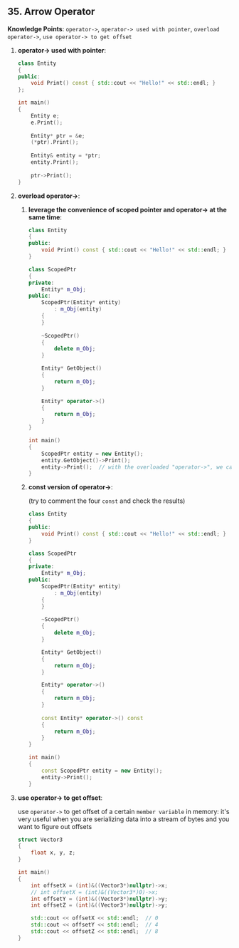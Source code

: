 ## 35. Arrow Operator

**Knowledge Points**: `operator->`, `operator-> used with pointer`, `overload operator->`, `use operator-> to get offset`

1. **operator-> used with pointer**: 

    ```c++
    class Entity
    {
    public:
    	void Print() const { std::cout << "Hello!" << std::endl; }
    };
    
    int main()
    {
        Entity e;
        e.Print();
      
        Entity* ptr = &e;
        (*ptr).Print();
        
        Entity& entity = *ptr;
        entity.Print();
      
    	ptr->Print();
    }
    ```

2. **overload operator->**: 

    1. **leverage the convenience of scoped pointer and operator-> at the same time**: 

        ```c++
        class Entity
        {
        public:
        	void Print() const { std::cout << "Hello!" << std::endl; }
        }
        
        class ScopedPtr
        {
        private:
        	Entity* m_Obj;
        public:
        	ScopedPtr(Entity* entity)
            	: m_Obj(entity)
            {
            }
          
            ~ScopedPtr()
            {
            	delete m_Obj;
            }
        
            Entity* GetObject()
            {
            	return m_Obj;
            }
        
            Entity* operator->()
            {
            	return m_Obj;
            }
        }
        
        int main()
        {
            ScopedPtr entity = new Entity();
            entity.GetObject()->Print();
            entity->Print();  // with the overloaded "operator->", we can simply write cleaner code like this
        }
        ```

    2. **const version of operator->**: 

        (try to comment the four `const` and check the results)

        ```c++
        class Entity
        {
        public:
        	void Print() const { std::cout << "Hello!" << std::endl; }
        }
        
        class ScopedPtr
        {
        private:
        	Entity* m_Obj;
        public:
        	ScopedPtr(Entity* entity)
            	: m_Obj(entity)
            {
            }
          
            ~ScopedPtr()
            {
            	delete m_Obj;
            }
        
            Entity* GetObject()
            {
            	return m_Obj;
            }
        
            Entity* operator->()
            {
            	return m_Obj;
            }
            
            const Entity* operator->() const
            {
            	return m_Obj;
            }
        }
        
        int main()
        {
            const ScopedPtr entity = new Entity();
            entity->Print();
        }
        ```

3. **use operator-> to get offset**: 

    use `operator->` to get offset of a certain `member variable` in memory: it's very useful when you are serializing data into a stream of bytes and you want to figure out offsets

    ```c++
    struct Vector3
    {
    	float x, y, z;
    }
    
    int main()
    {
        int offsetX = (int)&((Vector3*)nullptr)->x;
        // int offsetX = (int)&((Vector3*)0)->x;
        int offsetY = (int)&((Vector3*)nullptr)->y;
        int offsetZ = (int)&((Vector3*)nullptr)->y;
    
        std::cout << offsetX << std::endl;  // 0
        std::cout << offsetY << std::endl;  // 4
        std::cout << offsetZ << std::endl;  // 8
    }
    ```

    

    

    